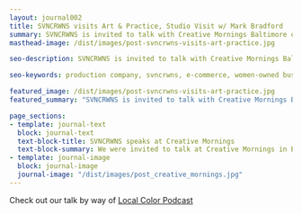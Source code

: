 ```yaml
---
layout: journal002
title: SVNCRWNS visits Art & Practice, Studio Visit w/ Mark Bradford
summary: SVNCRWNS is invited to talk with Creative Mornings Baltimore on the theme of 'Context', their work in the community and what they are planning with the Baltimore Museum of Art x Mark Bradford partnership
masthead-image: /dist/images/post-svncrwns-visits-art-practice.jpg

seo-description: SVNCRWNS is invited to talk with Creative Mornings Baltimore on the theme of 'Context', their work in the community and what they are planning with the Baltimore Museum of Art x Mark Bradford partnership

seo-keywords: production company, svncrwns, e-commerce, women-owned businesses, creative team, consulting, business operations, launch my brand, manage my brand, photography, videography, special projects

featured_image: /dist/images/post-svncrwns-visits-art-practice.jpg
featured_summary: "SVNCRWNS is invited to talk with Creative Mornings Baltimore on the theme of 'Context', their work in the community and what they are planning with the Baltimore Museum of Art x Mark Bradford partnership"

page_sections:
- template: journal-text
  block: journal-text 
  text-block-title: SVNCRWNS speaks at Creative Mornings
  text-block-summary: We were invited to talk at Creative Mornings in Baltimore, MD about the theme of "Context".  We touched on our recent trip to Los Angeles to visit abstract artist, Mark Bradford, and talked about what our work means to us and what inspires us to continue to focus on building and expanding on community resources.
- template: journal-image
  block: journal-image
  journal-image: "/dist/images/post_creative_mornings.jpg"
---
```

Check out our talk by way of [Local Color Podcast](http://www.localcolorpodcast.com/2018/01/26/episode-51-creative-mornings-panel/)